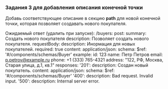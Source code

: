 ### Задания 3 для добавления описания конечной точки

Добавь соответствующее описание в секцию **path** для новой конечной точки, которая позволяет создавать нового покупателя.


Ожидаемый ответ (удалить при запуске):
  /buyers:
    post:
      summary: Создать нового покупателя
      description: Позволяет создать нового покупателя.
      requestBody:
        description: Инормация для новых покупателей.
        required: true
        content:
          application/json:
            schema:
              $ref: '#/components/schemas/Buyer'
            example:
              id: 123
              name: Петр Петров
              email: p.petrov@example.ru
              phone: +1 (333) 765-4321
              address: "122, РФ, Москва, Старая улица, д.1, кв.1"
      responses:
        '201':
          description: Создан новый покупатель.
          content:
            application/json:
              schema:
                $ref: '#/components/schemas/Buyer'
        '400':
          description: Bad request. Invalid input.
        '500':
          description: Internal server error.